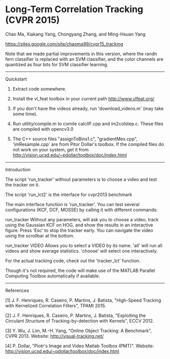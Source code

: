 # Long-Term Correlation Tracking (CVPR 2015)

Chao Ma, Xiakang Yang, Chongyang Zhang, and Ming-Hsuan Yang

https://sites.google.com/site/chaoma99/cvpr15_tracking

Note that we made partial improvements in this version, where the randn fern classifier is replaced with an SVM classifier, and the color channels are quantized as four bits for SVM classifier learning.

__________
Quickstart

1. Extract code somewhere.

2. Install the vl_feat toolbox in your current path
   http://www.vlfeat.org/

3. If you don't have the videos already, run 'download_videos.m' (may take some time).

4. Run utility/compile.m to comile calcIIF.cpp and im2colstep.c. These files are compiled with opencv3.0

5. The C++ source files "assignToBins1.c", "gradientMex.cpp", 'imResample.cpp' are from Pitor Dollar's toolbox. 
   If the compiled files do not work on your system, get it from
   http://vision.ucsd.edu/~pdollar/toolbox/doc/index.html 

__________
Introduction

The script 'run_tracker' without parameters is to choose a video and test the tracker on it.

The script 'run_lct2' is the interface for cvpr2013 benchmark

The main interface function is 'run_tracker'. You can test several configurations (KCF,
DCF, MOSSE) by calling it with different commands:


 run_tracker
   Without any parameters, will ask you to choose a video, track using
   the Gaussian KCF on HOG, and show the results in an interactive
   figure. Press 'Esc' to stop the tracker early. You can navigate the
   video using the scrollbar at the bottom.

 run_tracker VIDEO
   Allows you to select a VIDEO by its name. 'all' will run all videos
   and show average statistics. 'choose' will select one interactively.



For the actual tracking code, check out the 'tracker_lct' function.


Though it's not required, the code will make use of the MATLAB Parallel Computing
Toolbox automatically if available.


__________
References

[1] J. F. Henriques, R. Caseiro, P. Martins, J. Batista, "High-Speed Tracking with
Kernelized Correlation Filters", TPAMI 2015.

[2] J. F. Henriques, R. Caseiro, P. Martins, J. Batista, "Exploiting the Circulant
Structure of Tracking-by-detection with Kernels", ECCV 2012.

[3] Y. Wu, J. Lim, M.-H. Yang, "Online Object Tracking: A Benchmark", CVPR 2013.
Website: http://visual-tracking.net/

[4] P. Dollar, "Piotr's Image and Video Matlab Toolbox (PMT)".
Website: http://vision.ucsd.edu/~pdollar/toolbox/doc/index.html
